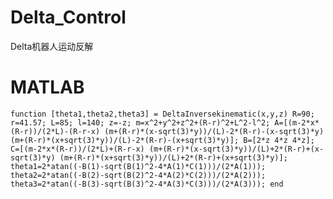 # Delta_Control
Delta机器人运动反解
# MATLAB
`
function [theta1,theta2,theta3] = DeltaInversekinematic(x,y,z)
R=90;
r=41.57;
L=85;
l=140;
z=-z;
m=x^2+y^2+z^2+(R-r)^2+L^2-l^2;
A=[(m-2*x*(R-r))/(2*L)-(R-r-x)
   (m+(R-r)*(x-sqrt(3)*y))/(L)-2*(R-r)-(x-sqrt(3)*y)
   (m+(R-r)*(x+sqrt(3)*y))/(L)-2*(R-r)-(x+sqrt(3)*y)];
B=[2*z
   4*z
   4*z];
C=[(m-2*x*(R-r))/(2*L)+(R-r-x)
   (m+(R-r)*(x-sqrt(3)*y))/(L)+2*(R-r)+(x-sqrt(3)*y)
   (m+(R-r)*(x+sqrt(3)*y))/(L)+2*(R-r)+(x+sqrt(3)*y)];
theta1=2*atan((-B(1)-sqrt(B(1)^2-4*A(1)*C(1)))/(2*A(1)));
theta2=2*atan((-B(2)-sqrt(B(2)^2-4*A(2)*C(2)))/(2*A(2)));
theta3=2*atan((-B(3)-sqrt(B(3)^2-4*A(3)*C(3)))/(2*A(3)));
end
`
